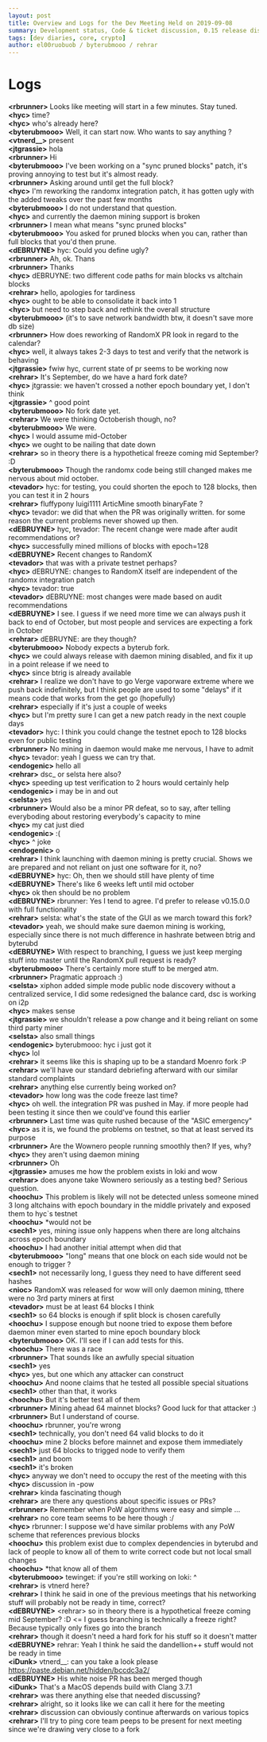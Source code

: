 ```yaml
---
layout: post
title: Overview and Logs for the Dev Meeting Held on 2019-09-08
summary: Development status, Code & ticket discussion, 0.15 release discussion, and miscellaneous
tags: [dev diaries, core, crypto]
author: el00ruobuob / byterubmooo / rehrar
---
```


# Logs  

**\<rbrunner>** Looks like meeting will start in a few minutes. Stay tuned.  
**\<hyc>** time?  
**\<hyc>** who's already here?  
**\<byterubmooo>** Well, it can start now. Who wants to say anything ?  
**\<vtnerd\_\_>** present  
**\<jtgrassie>** hola  
**\<rbrunner>** Hi  
**\<byterubmooo>** I've been working on a "sync pruned blocks" patch, it's proving annoying to test but it's almost ready.  
**\<rbrunner>** Asking around until get the full block?  
**\<hyc>** I'm reworking the randomx integration patch, it has gotten ugly with the added tweaks over the past few months  
**\<byterubmooo>** I do not understand that question.  
**\<hyc>** and currently the daemon mining support is broken  
**\<rbrunner>** I mean what means "sync pruned blocks"  
**\<byterubmooo>** You asked for pruned blocks when you can, rather than full blocks that you'd then prune.  
**\<dEBRUYNE>** hyc: Could you define ugly?  
**\<rbrunner>** Ah, ok. Thans  
**\<rbrunner>** Thanks  
**\<hyc>** dEBRUYNE: two different code paths for main blocks vs altchain blocks  
**\<rehrar>** hello, apologies for tardiness  
**\<hyc>** ought to be able to consolidate it back into 1  
**\<hyc>** but need to step back and rethink the overall structure  
**\<byterubmooo>** (it's to save network bandwidth btw, it doesn't save more db size)  
**\<rbrunner>** How does reworking of RandomX PR look in regard to the calendar?  
**\<hyc>** well, it always takes 2-3 days to test and verify that the network is behaving  
**\<jtgrassie>** fwiw hyc, current state of pr seems to be working now  
**\<rehrar>** It's September, do we have a hard fork date?  
**\<hyc>** jtgrassie: we haven't crossed a nother epoch boundary yet, I don't think  
**\<jtgrassie>** ^ good point  
**\<byterubmooo>** No fork date yet.  
**\<rehrar>** We were thinking Octoberish though, no?  
**\<byterubmooo>** We were.  
**\<hyc>** I would assume mid-October  
**\<hyc>** we ought to be nailing that date down  
**\<rehrar>** so in theory there is a hypothetical freeze coming mid September? :D  
**\<byterubmooo>** Though the randomx code being still changed makes me nervous about mid october.  
**\<tevador>** hyc: for testing, you could shorten the epoch to 128 blocks, then you can test it in 2 hours  
**\<rehrar>** fluffypony luigi1111 ArticMine smooth binaryFate ?  
**\<hyc>** tevador: we did that when the PR was originally written. for some reason the current problems never showed up then.  
**\<dEBRUYNE>** hyc, tevador: The recent change were made after audit recommendations or?  
**\<hyc>** successfully mined millions of blocks with epoch=128  
**\<dEBRUYNE>** Recent changes to RandomX  
**\<tevador>** that was with a private testnet perhaps?  
**\<hyc>** dEBRUYNE: changes to RandomX itself are independent of the randomx integration patch  
**\<hyc>** tevador: true  
**\<tevador>** dEBRUYNE: most changes were made based on audit recommendations  
**\<dEBRUYNE>** I see. I guess if we need more time we can always push it back to end of October, but most people and services are expecting a fork in October  
**\<rehrar>** dEBRUYNE: are they though?  
**\<byterubmooo>** Nobody expects a byterub fork.  
**\<hyc>** we could always release with daemon mining disabled, and fix it up in a point release if we need to  
**\<hyc>** since btrig is already available  
**\<rehrar>** I realize we don't have to go Verge vaporware extreme where we push back indefinitely, but I think people are used to some "delays" if it means code that works from the get go (hopefully)  
**\<rehrar>** especially if it's just a couple of weeks  
**\<hyc>** but I'm pretty sure I can get a new patch ready in the next couple days  
**\<tevador>** hyc: I think you could change the testnet epoch to 128 blocks even for public testing  
**\<rbrunner>** No mining in daemon would make me nervous, I have to admit  
**\<hyc>** tevador: yeah I guess we can try that.  
**\<endogenic>** hello all  
**\<rehrar>** dsc\_ or selsta here also?  
**\<hyc>** speeding up test verification to 2 hours would certainly help  
**\<endogenic>** i may be in and out  
**\<selsta>** yes  
**\<rbrunner>** Would also be a minor PR defeat, so to say, after telling everyboding about restoring everybody's capacity to mine  
**\<hyc>** my cat just died  
**\<endogenic>** :(  
**\<hyc>** ^ joke  
**\<endogenic>** o  
**\<rehrar>** I think launching with daemon mining is pretty crucial. Shows we are prepared and not reliant on just one software for it, no?  
**\<dEBRUYNE>** hyc: Oh, then we should still have plenty of time  
**\<dEBRUYNE>** There's like 6 weeks left until mid october  
**\<hyc>** ok then should be no problem  
**\<dEBRUYNE>** rbrunner: Yes I tend to agree. I'd prefer to release v0.15.0.0 with full functionality  
**\<rehrar>** selsta: what's the state of the GUI as we march toward this fork?  
**\<tevador>** yeah, we should make sure daemon mining is working, especially since there is not much difference in hashrate between btrig and byterubd  
**\<dEBRUYNE>** With respect to branching, I guess we just keep merging stuff into master until the RandomX pull request is ready?  
**\<byterubmooo>** There's certainly more stuff to be merged atm.  
**\<rbrunner>** Pragmatic approach :)  
**\<selsta>** xiphon added simple mode public node discovery without a centralized service, I did some redesigned the balance card, dsc is working on i2p  
**\<hyc>** makes sense  
**\<jtgrassie>** we shouldn't release a pow change and it being reliant on some third party miner  
**\<selsta>** also small things  
**\<endogenic>** byterubmooo: hyc i just got it  
**\<hyc>** lol  
**\<rehrar>** it seems like this is shaping up to be a standard Moenro fork :P  
**\<rehrar>** we'll have our standard debriefing afterward with our similar standard complaints  
**\<rehrar>** anything else currently being worked on?  
**\<tevador>** how long was the code freeze last time?  
**\<hyc>** oh well. the integration PR was pushed in May. if more people had been testing it since then we could've found this earlier  
**\<rbrunner>** Last time was quite rushed because of the "ASIC emergency"  
**\<hyc>** as it is, we found the problems on testnet, so that at least served its purpose  
**\<rbrunner>** Are the Wownero people running smoothly then? If yes, why?  
**\<hyc>** they aren't using daemon mining  
**\<rbrunner>** Oh  
**\<jtgrassie>** amuses me how the problem exists in loki and wow  
**\<rehrar>** does anyone take Wownero seriously as a testing bed? Serious question.  
**\<hoochu>** This problem is likely will not be detected unless someone mined 3 long altchains with epoch boundary in the middle privately and exposed them to hyc\`s testnet  
**\<hoochu>** \*would not be  
**\<sech1>** yes, mining issue only happens when there are long altchains across epoch boundary  
**\<hoochu>** I had another initial attempt when did that  
**\<byterubmooo>** "long" means that one block on each side would not be enough to trigger ?  
**\<sech1>** not necessarily long, I guess they need to have different seed hashes  
**\<nioc>** RandomX was released for wow will only daemon mining, tthere were no 3rd party miners at first  
**\<tevador>** must be at least 64 blocks I think  
**\<sech1>** so 64 blocks is enough if split block is chosen carefully  
**\<hoochu>** I suppose enough but noone tried to expose them before daemon miner even started to mine epoch boundary block  
**\<byterubmooo>** OK. I'll see if I can add tests for this.  
**\<hoochu>** There was a race  
**\<rbrunner>** That sounds like an awfully special situation  
**\<sech1>** yes  
**\<hyc>** yes, but one which any attacker can construct  
**\<hoochu>** And noone claims that he tested all possible special situations  
**\<sech1>** other than that, it works  
**\<hoochu>** But it's better test all of them  
**\<rbrunner>** Mining ahead 64 mainnet blocks? Good luck for that attacker :)  
**\<rbrunner>** But I understand of course.  
**\<hoochu>** rbrunner, you're wrong  
**\<sech1>** technically, you don't need 64 valid blocks to do it  
**\<hoochu>** mine 2 blocks before mainnet and expose them immediately  
**\<sech1>** just 64 blocks to trigged node to verify them  
**\<sech1>** and boom  
**\<sech1>** it's broken  
**\<hyc>** anyway we don't need to occupy the rest of the meeting with this  
**\<hyc>** discussion in -pow  
**\<rehrar>** kinda fascinating though  
**\<rehrar>** are there any questions about specific issues or PRs?  
**\<rbrunner>** Remember when PoW algorithms were easy and simple ...  
**\<rehrar>** no core team seems to be here though :/  
**\<hyc>** rbrunner: I suppose we'd have similar problems with any PoW scheme that references previous blocks  
**\<hoochu>** this problem exist due to complex dependencies in byterubd and lack of people to know all of them to write correct code but not local small changes  
**\<hoochu>** \*that know all of them  
**\<byterubmooo>** tewinget: if you're still working on loki: ^  
**\<rehrar>** is vtnerd here?  
**\<rehrar>** I think he said in one of the previous meetings that his networking stuff will probably not be ready in time, correct?  
**\<dEBRUYNE>** \<rehrar> so in theory there is a hypothetical freeze coming mid September? :D \<= I guess branching is technically a freeze right? Because typically only fixes go into the branch  
**\<rehrar>** though it doesn't need a hard fork for his stuff so it doesn't matter  
**\<dEBRUYNE>** rehrar: Yeah I think he said the dandellion++ stuff would not be ready in time  
**\<iDunk>** vtnerd\_\_: can you take a look please  https://paste.debian.net/hidden/bccdc3a2/  
**\<dEBRUYNE>** His white noise PR has been merged though  
**\<iDunk>** That's a MacOS depends build with Clang 3.7.1  
**\<rehrar>** was there anything else that needed discussing?  
**\<rehrar>** alright, so it looks like we can call it here for the meeting  
**\<rehrar>** discussion can obviously continue afterwards on various topics  
**\<rehrar>** I'll try to ping core team peeps to be present for next meeting since we're drawing very close to a fork  
